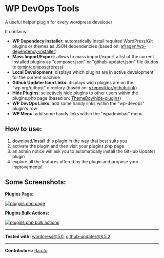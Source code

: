 # WP DevOps Tools

A useful helper plugin for every wordpress developer

It contains
- **WP Dependecy Installer**: automatically install required WordPress/Git plugins or themes as JSON dependencies (based on: [afragen/wp-dependency-installer](https://github.com/afragen/wp-dependency-installer))
- **Mass Import/Export**: allows to mass import/export a list of the current installed plugins as "composer.json" or "github-updater.json" file (kudos to [tomjn/composerpress](https://github.com/tomjn/composerpress))
- **Local Development**: displays which plugins are in active development for the current machine
- **Github Updater Icon Links**: displays wich plugins are on the "wp.org/githost" directory (based on: [szepeviktor/github-link](https://github.com/szepeviktor/github-link))
- **Hide Plugins**: selectively hide plugins to other users within the plugins.php page (based on: [ThemeBoy/hide-plugins](https://github.com/ThemeBoy/hide-plugins/))
- **WP DevOps Links**: add some handy links within the "wp-devops" plugin's row
- **WP Menu**: add some handy links within the "wpadminbar" menu

## How to use:

1. download/install this plugin in the way that best suits you
2. activate the plugin and then visit your plugins.php page
3. an admin notice will ask you to automatically install the GitHub Updater plugin
4. explore all the features offered by the plugin and propose your improvements!

## Some Screenshots:

**Plugins Page:**

<p align="left">
  <a href="https://raruto.github.io" rel="nofollow"><img src="https://raruto.github.io/img/wp-devops-plugins-page.png" alt="plugins.php page" /></a>
</p>
  
**Plugins Bulk Actions:**

<p align="left">
  <a href="https://raruto.github.io" rel="nofollow"><img src="https://raruto.github.io/img/wp-devops-bulk-actions.png" alt="plugins.php bulk actions" /></a>
</p>


---



**Tested with:** wordpress@5.0, github-updater@8.5.2

---

**Contributors:** [Raruto](https://github.com/Raruto/wp-devops)
